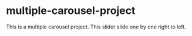 # multiple-carousel-project
This is a multiple carousel project. This slider slide one by one right to left.
